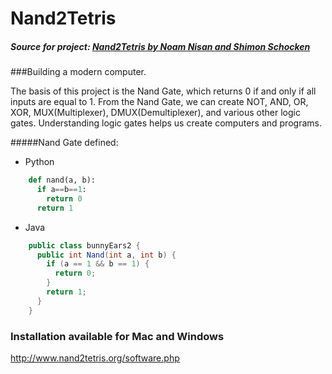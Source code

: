 # Nand2Tetris
##### Source for project: [Nand2Tetris by Noam Nisan and Shimon Schocken](www.nand2tetris.org)


###Building a modern computer.

The basis of this project is the Nand Gate, which returns 0 if and only if all inputs are equal to 1. 
From the Nand Gate, we can create NOT, AND, OR, XOR, MUX(Multiplexer), DMUX(Demultiplexer), and various other logic gates. Understanding logic gates helps us create computers and programs.
  
#####Nand Gate defined:
* Python  
```python
    def nand(a, b):
      if a==b==1:
        return 0
      return 1
```
* Java
```java
    public class bunnyEars2 {
      public int Nand(int a, int b) {
        if (a == 1 && b == 1) {
          return 0;
        }
        return 1;
      }    
    }
```

### Installation available for Mac and Windows

http://www.nand2tetris.org/software.php



